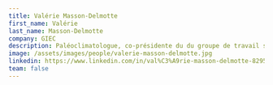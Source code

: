 ```yaml
---
title: Valérie Masson-Delmotte
first_name: Valérie
last_name: Masson-Delmotte
company: GIEC
description: Paléoclimatologue, co-présidente du du groupe de travail sur les bases physiques du climat du GIEC
image: /assets/images/people/valerie-masson-delmotte.jpg
linkedin: https://www.linkedin.com/in/val%C3%A9rie-masson-delmotte-82953010/
team: false
---
```

